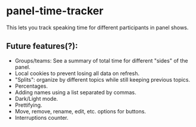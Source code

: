# panel-time-tracker
 This lets you track speaking time for different participants in panel shows.


## Future features(?):
- Groups/teams: See a summary of total time for different "sides" of the panel.
- Local cookies to prevent losing all data on refresh.
- "Splits": organize by different topics while still keeping previous topics.
- Percentages.
- Adding names using a list separated by commas.
- Dark/Light mode.
- Prettifying.
- Move, remove, rename, edit, etc. options for buttons.
- Interruptions counter.